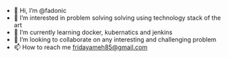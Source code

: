 - 👋 Hi, I’m @fadonic
- 👀 I’m interested in problem solving solving using technology stack of the art
- 🌱 I’m currently learning docker, kubernatics and jenkins
- 💞️ I’m looking to collaborate on any interesting and challenging problem
- 📫 How to reach me fridayameh85@gmail.com

<!---
fadonic/fadonic is a ✨ special ✨ repository because its `README.md` (this file) appears on your GitHub profile.
You can click the Preview link to take a look at your changes.
--->
